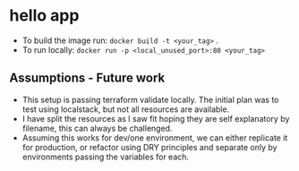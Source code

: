 # hello app
- To build the image run: `docker build -t <your_tag>` .
- To run locally: `docker run -p <local_unused_port>:80 <your_tag>`


## Assumptions - Future work
- This setup is passing terraform validate locally. The initial plan was to test using localstack, but not all resources are available.
- I have split the resources as I saw fit hoping they are self explanatory by filename, this can always be challenged.
- Assuming this works for dev/one environment, we can either replicate it for production, or refactor using DRY principles and separate only by environments passing the variables for each.
